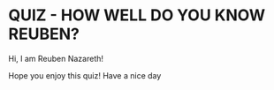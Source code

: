 # QUIZ - HOW WELL DO YOU KNOW REUBEN? 

Hi, I am Reuben Nazareth! 

Hope you enjoy this quiz!
Have a nice day
